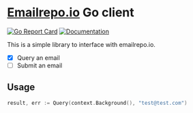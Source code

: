 # [Emailrepo.io](https://emailrep.io/) Go client

[![Go Report Card](https://goreportcard.com/badge/github.com/vertoforce/go-emailrep)](https://goreportcard.com/report/github.com/vertoforce/go-emailrep)
[![Documentation](https://godoc.org/github.com/vertoforce/go-emailrep?status.svg)](https://godoc.org/github.com/vertoforce/go-emailrep)

This is a simple library to interface with emailrepo.io.

* [x] Query an email
* [ ] Submit an email

## Usage

```go
result, err := Query(context.Background(), "test@test.com")
```

